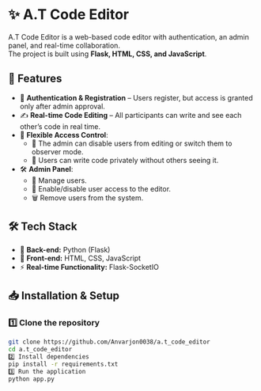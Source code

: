 # ✨ A.T Code Editor  

A.T Code Editor is a web-based code editor with authentication, an admin panel, and real-time collaboration.  
The project is built using **Flask, HTML, CSS, and JavaScript**.  

## 🚀 Features  

- 🔐 **Authentication & Registration** – Users register, but access is granted only after admin approval.  
- ✍️ **Real-time Code Editing** – All participants can write and see each other’s code in real time.  
- 🎯 **Flexible Access Control**:  
  - 🛑 The admin can disable users from editing or switch them to observer mode.  
  - 📝 Users can write code privately without others seeing it.  
- 🛠️ **Admin Panel**:  
  - 👤 Manage users.  
  - 🔄 Enable/disable user access to the editor.  
  - 🗑️ Remove users from the system.  

## 🛠️ Tech Stack  

- 🐍 **Back-end:** Python (Flask)  
- 🎨 **Front-end:** HTML, CSS, JavaScript  
- ⚡ **Real-time Functionality:** Flask-SocketIO  

## 📥 Installation & Setup  

### 1️⃣ Clone the repository  
```bash
git clone https://github.com/Anvarjon0038/a.t_code_editor
cd a.t_code_editor
2️⃣ Install dependencies
pip install -r requirements.txt
3️⃣ Run the application
python app.py

